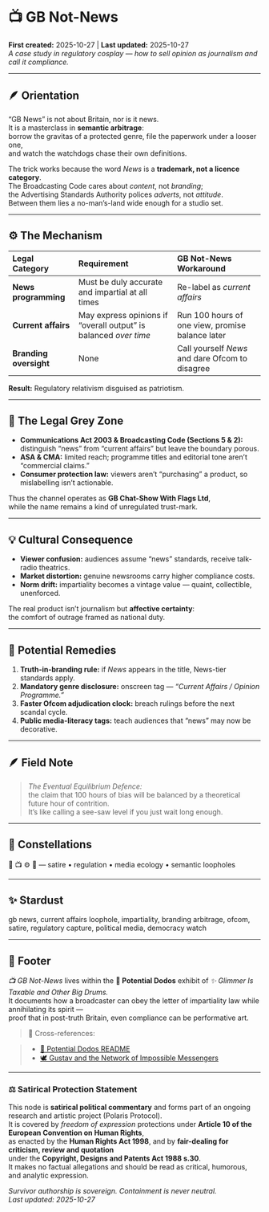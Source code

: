 # 📺 GB Not-News  
**First created:** 2025-10-27 | **Last updated:** 2025-10-27  
*A case study in regulatory cosplay — how to sell opinion as journalism and call it compliance.*

---

## 🪶 Orientation  

“GB News” is not about Britain, nor is it news.  
It is a masterclass in **semantic arbitrage**:  
borrow the gravitas of a protected genre, file the paperwork under a looser one,  
and watch the watchdogs chase their own definitions.

The trick works because the word *News* is a **trademark, not a licence category**.  
The Broadcasting Code cares about *content*, not *branding*;  
the Advertising Standards Authority polices *adverts*, not *attitude*.  
Between them lies a no-man’s-land wide enough for a studio set.

---

## ⚙️ The Mechanism  

| Legal Category | Requirement | GB Not-News Workaround |
|:--|:--|:--|
| **News programming** | Must be duly accurate and impartial at all times | Re-label as *current affairs* |
| **Current affairs** | May express opinions if “overall output” is balanced *over time* | Run 100 hours of one view, promise balance later |
| **Branding oversight** | None | Call yourself *News* and dare Ofcom to disagree |

**Result:** Regulatory relativism disguised as patriotism.

---

## 🧾 The Legal Grey Zone  

- **Communications Act 2003 & Broadcasting Code (Sections 5 & 2):** distinguish “news” from “current affairs” but leave the boundary porous.  
- **ASA & CMA:** limited reach; programme titles and editorial tone aren’t “commercial claims.”  
- **Consumer protection law:** viewers aren’t “purchasing” a product, so mislabelling isn’t actionable.  

Thus the channel operates as **GB Chat-Show With Flags Ltd**,  
while the name remains a kind of unregulated trust-mark.

---

## 💡 Cultural Consequence  

- **Viewer confusion:** audiences assume “news” standards, receive talk-radio theatrics.  
- **Market distortion:** genuine newsrooms carry higher compliance costs.  
- **Norm drift:** impartiality becomes a vintage value — quaint, collectible, unenforced.

The real product isn’t journalism but **affective certainty**:  
the comfort of outrage framed as national duty.

---

## 🧭 Potential Remedies  

1. **Truth-in-branding rule:** if *News* appears in the title, News-tier standards apply.  
2. **Mandatory genre disclosure:** onscreen tag — *“Current Affairs / Opinion Programme.”*  
3. **Faster Ofcom adjudication clock:** breach rulings before the next scandal cycle.  
4. **Public media-literacy tags:** teach audiences that “news” may now be decorative.

---

## 🪶 Field Note  

> *The Eventual Equilibrium Defence:*  
> the claim that 100 hours of bias will be balanced by a theoretical future hour of contrition.  
> It’s like calling a see-saw level if you just wait long enough.

---

## 🌌 Constellations  
🦤 📺 ⚙️ 🧾 — satire • regulation • media ecology • semantic loopholes  

---

## ✨ Stardust  
gb news, current affairs loophole, impartiality, branding arbitrage, ofcom, satire, regulatory capture, political media, democracy watch  

---

## 🏮 Footer  

*📺 GB Not-News* lives within the **🦤 Potential Dodos** exhibit of *✨ Glimmer Is Taxable and Other Big Drums.*  
It documents how a broadcaster can obey the letter of impartiality law while annihilating its spirit —  
proof that in post-truth Britain, even compliance can be performative art.

> 📡 Cross-references:  

> - [🦤 Potential Dodos README](./README.md)  
> - [🕊️ Gustav and the Network of Impossible Messengers](../🕊️_gustav_and_the_network_of_impossible_messengers.md)

---

### ⚖️ Satirical Protection Statement  
This node is **satirical political commentary** and forms part of an ongoing research and artistic project (Polaris Protocol).  
It is covered by *freedom of expression* protections under **Article 10 of the European Convention on Human Rights**,  
as enacted by the **Human Rights Act 1998**, and by **fair-dealing for criticism, review and quotation**  
under the **Copyright, Designs and Patents Act 1988 s.30**.  
It makes no factual allegations and should be read as critical, humorous, and analytic expression.

*Survivor authorship is sovereign. Containment is never neutral.*  
_Last updated: 2025-10-27_
